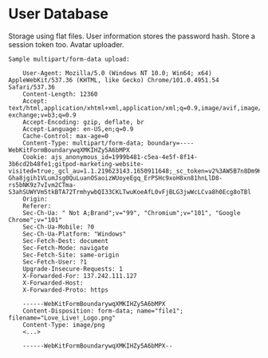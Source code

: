 User Database
=============
Storage using flat files. User information stores the password hash. Store a session token too. Avatar uploader.


    Sample multipart/form-data upload:
    
        User-Agent: Mozilla/5.0 (Windows NT 10.0; Win64; x64) AppleWebKit/537.36 (KHTML, like Gecko) Chrome/101.0.4951.54 Safari/537.36
        Content-Length: 12360
        Accept: text/html,application/xhtml+xml,application/xml;q=0.9,image/avif,image/webp,image/apng,*/*;q=0.8,application/signed-exchange;v=b3;q=0.9
        Accept-Encoding: gzip, deflate, br
        Accept-Language: en-US,en;q=0.9
        Cache-Control: max-age=0
        Content-Type: multipart/form-data; boundary=----WebKitFormBoundarywqXMKIHZy5A6bMPX
        Cookie: ajs_anonymous_id=1999b481-c5ea-4e5f-8f14-3b6cd2b48fe1;gitpod-marketing-website-visited=true;_gcl_au=1.1.219623143.1650911648;_sc_token=v2%3AW5B7n8Dm9KQZEXMabHwK9nMKhgLjrPjD0pQqHJMQt5cx-Gha8jgih1VLumJsg0QuLuanOSaoizWUoyeEgq_ErPSHc9xoH8xn81hnLlD8-rs5bNK9z7vIvm2CTma-S3ahSUWYVm5tkBTA72TrmhywbQI33CKLTwuKoeAfL0vFjBLG3jwWcLCva8h0Ecg8oTBl
        Origin: 
        Referer: 
        Sec-Ch-Ua: " Not A;Brand";v="99", "Chromium";v="101", "Google Chrome";v="101"
        Sec-Ch-Ua-Mobile: ?0
        Sec-Ch-Ua-Platform: "Windows"
        Sec-Fetch-Dest: document
        Sec-Fetch-Mode: navigate
        Sec-Fetch-Site: same-origin
        Sec-Fetch-User: ?1
        Upgrade-Insecure-Requests: 1
        X-Forwarded-For: 137.242.111.127
        X-Forwarded-Host: 
        X-Forwarded-Proto: https

        ------WebKitFormBoundarywqXMKIHZy5A6bMPX
        Content-Disposition: form-data; name="file1"; filename="Love_Live!_Logo.png"
        Content-Type: image/png
        <...>

        ------WebKitFormBoundarywqXMKIHZy5A6bMPX--